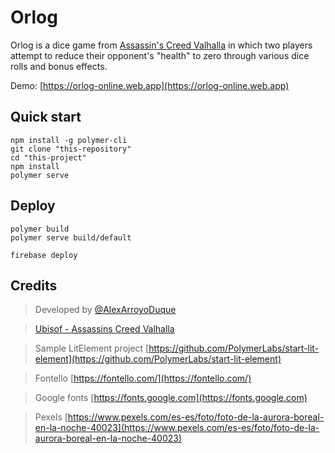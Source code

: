 # Orlog

Orlog is a dice game from [Assassin's Creed Valhalla](https://www.ubisoft.com/es-es/game/assassins-creed/valhalla) in which two players attempt to reduce their opponent's "health" to zero through various dice rolls and bonus effects.

Demo: [https://orlog-online.web.app](https://orlog-online.web.app)

## Quick start

```
npm install -g polymer-cli
git clone "this-repository"
cd "this-project"
npm install
polymer serve
```

## Deploy

```
polymer build
polymer serve build/default
```

```
firebase deploy
```


## Credits
> Developed by [@AlexArroyoDuque](https://twitter.com/AlexArroyoDuque)

> [Ubisof - Assassins Creed Valhalla](https://www.ubisoft.com/es-es/game/assassins-creed/valhalla)

> Sample LitElement project [https://github.com/PolymerLabs/start-lit-element](https://github.com/PolymerLabs/start-lit-element)

> Fontello [https://fontello.com/](https://fontello.com/)

> Google fonts [https://fonts.google.com](https://fonts.google.com)

> Pexels [https://www.pexels.com/es-es/foto/foto-de-la-aurora-boreal-en-la-noche-40023](https://www.pexels.com/es-es/foto/foto-de-la-aurora-boreal-en-la-noche-40023)

